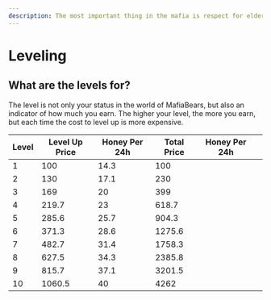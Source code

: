 ```yaml
---
description: The most important thing in the mafia is respect for elders
---
```


# Leveling

## What are the levels for?

The level is not only your status in the world of MafiaBears, but also an indicator of how much you earn. The higher your level, the more you earn, but each time the cost to level up is more expensive.

| Level | Level Up Price | Honey Per 24h | Total Price | Honey Per 24h |   |
| ----- | -------------- | ------------- | ----------- | ------------- | - |
| 1     | 100            | 14.3          | 100         |               |   |
| 2     | 130            | 17.1          | 230         |               |   |
| 3     | 169            | 20            | 399         |               |   |
| 4     | 219.7          | 23            | 618.7       |               |   |
| 5     | 285.6          | 25.7          | 904.3       |               |   |
| 6     | 371.3          | 28.6          | 1275.6      |               |   |
| 7     | 482.7          | 31.4          | 1758.3      |               |   |
| 8     | 627.5          | 34.3          | 2385.8      |               |   |
| 9     | 815.7          | 37.1          | 3201.5      |               |   |
| 10    | 1060.5         | 40            | 4262        |               |   |
